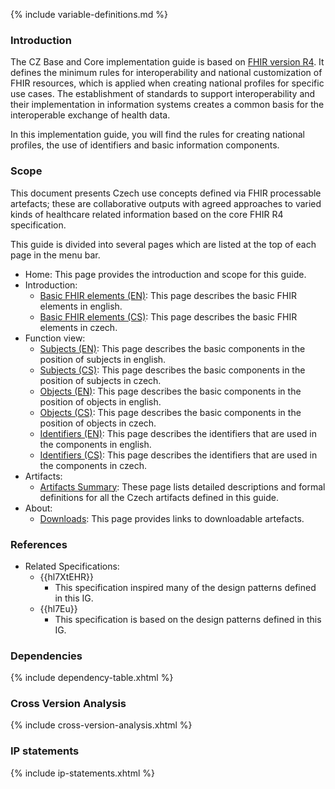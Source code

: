 {% include variable-definitions.md %}
### Introduction
The CZ Base and Core implementation guide is based on [FHIR version R4](https://hl7.org/fhir/R4/). It defines the minimum rules for interoperability and national customization of FHIR resources, which is applied when creating national profiles for specific use cases. The establishment of standards to support interoperability and their implementation in information systems creates a common basis for the interoperable exchange of health data.

In this implementation guide, you will find the rules for creating national profiles, the use of identifiers and basic information components.

### Scope
This document presents Czech use concepts defined via FHIR processable artefacts; these are collaborative outputs with agreed approaches to varied kinds of healthcare related information based on the core FHIR R4 specification.

This guide is divided into several pages which are listed at the top of each page in the menu bar.

- Home: This page provides the introduction and scope for this guide.
- Introduction:
  - [Basic FHIR elements (EN)](elements-FHIR-en.html): This page describes the basic FHIR elements in english.
  - [Basic FHIR elements (CS)](elements-FHIR-cs.html): This page describes the basic FHIR elements in czech.
- Function view:
  - [Subjects (EN)](subjects-en.html): This page describes the basic components in the position of subjects in english.
  - [Subjects (CS)](subjects-cs.html): This page describes the basic components in the position of subjects in czech.
  - [Objects (EN)](objects-en.html): This page describes the basic components in the position of objects in english.
  - [Objects (CS)](objects-cs.html): This page describes the basic components in the position of objects in czech.
  - [Identifiers (EN)](identifiers-en.html): This page describes the identifiers that are used in the components in english.
  - [Identifiers (CS)](identifiers-cs.html): This page describes the identifiers that are used in the components in czech.
- Artifacts:
  - [Artifacts Summary](artifacts.html): These page lists detailed descriptions and formal definitions for all the Czech artifacts defined in this guide.
- About:
  - [Downloads](downloads.html): This page provides links to downloadable artefacts.

### References

* Related Specifications:
  * {{hl7XtEHR}}
    * This specification inspired many of the design patterns defined in this IG.
  * {{hl7Eu}}
    * This specification is based on the design patterns defined in this IG.

### Dependencies

{% include dependency-table.xhtml %}

### Cross Version Analysis

{% include cross-version-analysis.xhtml %}

### IP statements

{% include ip-statements.xhtml %}

